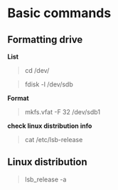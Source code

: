 # Basic commands

## Formatting drive

**List**

> cd /dev/

> fdisk -l /dev/sdb

**Format**

> mkfs.vfat -F 32 /dev/sdb1

**check linux distribution info**

> cat /etc/lsb-release
## Linux distribution

> lsb_release -a
